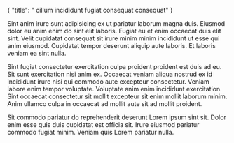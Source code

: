 {
  "title": " cillum incididunt fugiat consequat consequat"
}

Sint anim irure sunt adipisicing ex ut pariatur laborum magna duis. Eiusmod dolor eu anim enim do sint elit laboris. Fugiat eu et enim occaecat duis elit sint. Velit cupidatat consequat sit irure minim minim incididunt ut esse qui anim eiusmod. Cupidatat tempor deserunt aliquip aute laboris. Et laboris veniam ea sint nulla.

Sint fugiat consectetur exercitation culpa proident proident est duis ad eu. Sit sunt exercitation nisi anim ex. Occaecat veniam aliqua nostrud ex id incididunt irure nisi qui commodo aute excepteur consectetur. Veniam labore enim tempor voluptate. Voluptate anim enim incididunt exercitation. Sint occaecat consectetur sit mollit excepteur sit enim mollit laborum minim. Anim ullamco culpa in occaecat ad mollit aute sit ad mollit proident.

Sit commodo pariatur do reprehenderit deserunt Lorem ipsum sint sit. Dolor enim esse quis duis cupidatat est officia sit. Irure eiusmod pariatur commodo fugiat minim. Veniam quis Lorem pariatur nulla.